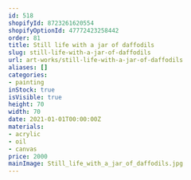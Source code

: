 ```yaml
---
id: 518
shopifyId: 8723261620554
shopifyOptionId: 47772423258442
order: 81
title: Still life with a jar of daffodils
slug: still-life-with-a-jar-of-daffodils
url: art-works/still-life-with-a-jar-of-daffodils
aliases: []
categories:
- painting
inStock: true
isVisible: true
height: 70
width: 70
date: 2021-01-01T00:00:00Z
materials:
- acrylic
- oil
- canvas
price: 2000
mainImage: Still_life_with_a_jar_of_daffodils.jpg
---
```

